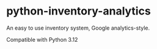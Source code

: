 # python-inventory-analytics
An easy to use inventory system, Google analytics-style. 

Compatible with Python 3.12 
